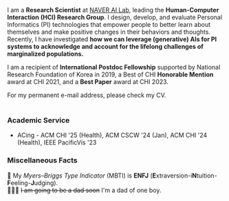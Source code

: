 I am a **Research Scientist** at <a href="https://clova.ai/ai-research" target="_blank" class="naver">NAVER AI Lab</a>, leading the **Human-Computer Interaction (HCI) Research Group**. I design, develop, and evaluate Personal Informatics (PI) technologies that empower people to better learn about themselves and make positive changes in their behaviors and thoughts. Recently, I have investigated **how we can leverage (generative) AIs for PI systems to acknowledge and account for the lifelong challenges of marginalized populations.**

<!--I received a Ph.D. degree in Computer Science and Engineering (2012-2019), and a Bachelor of Fine Arts degree in Visual Communication Design (2007-2011) at *Seoul National University*.-->

I am a recipient of **International Postdoc Fellowship** supported by National Research Foundation of Korea in 2019, a Best of CHI **Honorable Mention** award at CHI 2021, and a **Best Paper** award at CHI 2023.

<div class="badge announcement">For my permanent e-mail address, please check my CV.</div>
<br/>

<!--<div class="badge important">I will be accepting several research interns for 2025 spring/summer. Please check the <a href="/internship"><b>internship</b></a> page.</div>
<br/>-->

### Academic Service
* ACing - ACM CHI '25 (Health), ACM CSCW '24 (Jan), ACM CHI '24 (Health), IEEE PacificVis '23 

### Miscellaneous Facts

🫶 My *Myers–Briggs Type Indicator* (MBTI) is **ENFJ** (**E**xtraversion-i**N**tuition-**F**eeling-**J**udging).
<br/>
👨‍👩‍👦 ~~I am going to be a dad soon~~ I'm a dad of one boy. 


<!--<div class="badge announcement">The HCI group at NAVER AI Lab is hiring! Please refer to our official job description (<a href="https://naver-career.gitbook.io/en/teams/clova-cic/ai-lab/hci" target=_blank>English</a> / <a href="https://naver-career.gitbook.io/kr/service/clova/hci-x-ai" target=_blank>Korean</a>).
</div>-->